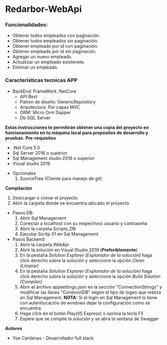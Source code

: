 # Redarbor-WebApi

### Funcionalidades:
- Obtener todos empleados con paginación. 
- Obtener todos empleados sin paginación. 
- Obtener empleado por id con paginación. 
- Obtener empleado por id sin paginación. 
- Agregar un nuevo empleado. 
- Actualizar un empleado existenete.
- Eliminar un empleado.

### Características tecnicas APP
- BackEnd: FrameWork .NetCore
  - API Rest
  - Patron de diseño: GenericRepository
  - Arquitectura: Por capas MVC
  - ORM: Micro Orm Dapper
  - Db SQL Server
  
**Estas instrucciones te permitirán obtener una copia del proyecto en funcionamiento en tu máquina local para propósitos de desarrollo y pruebas.**
**Pre-requisitos**

* .Net Core 5.0
* Sql Server 2016 o superior
* Sql Management studio 2016 o superior
* Visual studio 2019

- Opcionales
    1. SourceTree (Cliente para manejo de git)

**Compilación**
1. Desrcargar o clonar el proyecto
2. Abrir la carpeta donde se encuentra ubicado el proyecto
  - Pasos DB:
    1. Abrir Sql Management
    2. Conectar a localhost con su respectivos usuario y contraseña
    3. Abrir la carpeta Scripts_DB
    4. Ejecutar Scritp 01 en Sql Management
   - Pasos Backend:
        1. Abrir la carpeta WebApi
        2. Abrir la solución en Visual Studio 2019 (**Preferiblemente**)    
        3. En la pestaña *Solution Explorer (Explorador de la solución)* haga click derecho sobre la solución y seleccione la opción *Clean (Limpiar)*
        4. En la pestaña *Solution Explorer (Explorador de la solución)* haga click derecho sobre la solución y seleccione la opción *Build Solution (Compilar)*
        5. Abrir el archivo appsettings.json en la sección "ConnectionStrings" y modificar las llaves "ConexionDB" según el tipo de logeo que realiza en Sql Management.
       **NOTA:** Si el login en Sql Management lo tiene con autentiucación de windows dejar la configuración como se encuentra
        6. Haga click en el botón Play(IIS Express) o oprima la tecla F5
        7. Espere que se compile la solución y se abra la ventana de Swagger
  
**Autores**

* Yoe Cardenas - Desarrollador full stack
